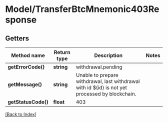 # Model/TransferBtcMnemonic403Response

## Getters

Method name | Return type | Description | Notes
------------ | ------------- | ------------- | -------------
**getErrorCode()** | **string** | withdrawal.pending |
**getMessage()** | **string** | Unable to prepare withdrawal, last withdrawal with id ${id} is not yet processed by blockchain. |
**getStatusCode()** | **float** | 403 |

[[Back to Index]](../index.md)
